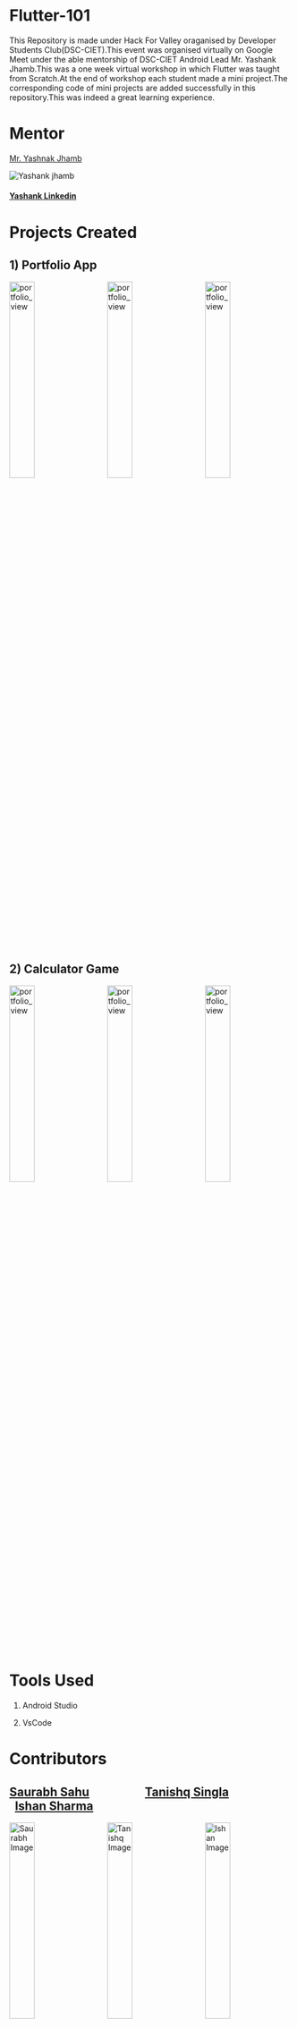 # Flutter-101

This Repository is made under Hack For Valley oraganised by Developer Students Club(DSC-CIET).This event was organised virtually on Google Meet under the able mentorship of DSC-CIET Android Lead Mr. Yashank Jhamb.This was a one week virtual workshop in which Flutter was taught from Scratch.At the end of workshop each student made a mini project.The corresponding code of mini projects are added successfully in this repository.This was indeed a great learning experience.


# Mentor

[Mr. Yashnak Jhamb](https://github.com/Yashank18)

![Yashank jhamb](https://avatars3.githubusercontent.com/u/46098062?s=400&u=3f8f41d50047cd2e1c2d512b3b130c949494b00d&v=4)

#### [Yashank Linkedin](https://www.linkedin.com/in/yashank18/)


# Projects Created

## 1) Portfolio App

<img width="30%" alt="portfolio_view" src="https://raw.githubusercontent.com/ssbeast/Flutter-101/master/sample%20images/fol1.jpg">&nbsp; &nbsp;&nbsp; &nbsp;<img width="30%" alt="portfolio_view" src="https://raw.githubusercontent.com/ssbeast/Flutter-101/master/sample%20images/fol2.jpg">&nbsp; &nbsp;&nbsp; &nbsp;<img width="30%" alt="portfolio_view" src="https://raw.githubusercontent.com/ssbeast/Flutter-101/master/sample%20images/fol3.jpg">&nbsp; &nbsp;&nbsp; &nbsp;

## 2) Calculator Game

<img width="30%" alt="portfolio_view" src="https://raw.githubusercontent.com/ssbeast/Flutter-101/master/sample%20images/cal1.jpg">&nbsp; &nbsp;&nbsp; &nbsp;<img width="30%" alt="portfolio_view" src="https://raw.githubusercontent.com/ssbeast/Flutter-101/master/sample%20images/cal2.jpg">&nbsp; &nbsp;&nbsp; &nbsp;<img width="30%" alt="portfolio_view" src="https://raw.githubusercontent.com/ssbeast/Flutter-101/master/sample%20images/cal3.jpg">&nbsp; &nbsp;&nbsp; &nbsp;

# Tools Used

1) Android Studio

2) VsCode

# Contributors 

## [Saurabh Sahu](https://github.com/ssbeast)&nbsp;&nbsp; &nbsp; &nbsp;&nbsp; &nbsp;&nbsp; &nbsp;&nbsp; &nbsp;&nbsp; &nbsp; &nbsp;[Tanishq Singla](https://github.com/TanishqSingla)&nbsp;&nbsp;&nbsp; &nbsp;&nbsp; &nbsp;&nbsp; &nbsp;&nbsp; &nbsp; &nbsp;&nbsp; &nbsp;&nbsp;[Ishan Sharma](https://github.com/ishandeveloper)

<img width="30%" alt="Saurabh Image" src="https://avatars0.githubusercontent.com/u/54120820?s=460&u=4381e919d213ec1ed82863e6107599f98e30c5ef&v=4">&nbsp; &nbsp;&nbsp; &nbsp;<img width="30%" alt="Tanishq Image" src="https://avatars0.githubusercontent.com/u/26207583?s=460&u=fef7cf46c683049624a6f90a2a635c5fcb0d8bc5&v=4">&nbsp; &nbsp;&nbsp; &nbsp;<img width="30%" alt="Ishan Image" src="https://avatars0.githubusercontent.com/u/54989142?s=460&u=6e2e083c703f39a72e1e97c0fa9837939d025d76&v=4">&nbsp; &nbsp;&nbsp; &nbsp;

## [Ayushi Sharma](https://github.com/ayushi0014)&nbsp; &nbsp;&nbsp; &nbsp;&nbsp; &nbsp;&nbsp; &nbsp;&nbsp;&nbsp; &nbsp;&nbsp; [Vivek Gugnani](https://github.com/Vivek0004)&nbsp; &nbsp; &nbsp;&nbsp; &nbsp;&nbsp; &nbsp;&nbsp; &nbsp;&nbsp;&nbsp; &nbsp;&nbsp;[Prateek Panwar](https://github.com/xPrateek)

<img width="30%" alt="Ayushi Image" src="https://avatars2.githubusercontent.com/u/58321738?s=460&u=86e51a4514aaa933341ac53a1f52487c54fa509b&v=4">&nbsp; &nbsp;&nbsp; &nbsp;<img width="30%" alt="Vivek Image" src="https://avatars2.githubusercontent.com/u/56130227?s=460&u=9ac5d7e6a5f3b5dbfc688db949fa1a3c1209988f&v=4">&nbsp; &nbsp;&nbsp; &nbsp;<img width="30%" alt="Prateek Image" src="https://avatars3.githubusercontent.com/u/50093065?s=460&u=9b5ddfde7647a8c8839d2094a9174ff3065546bc&v=4">&nbsp; &nbsp;&nbsp; &nbsp;

## [Anshuman Parmar](https://github.com/anshuman725)&nbsp; &nbsp;&nbsp; &nbsp;&nbsp; &nbsp;&nbsp; &nbsp;&nbsp;[Mayank](https://github.com/Mayank-create)&nbsp; &nbsp;&nbsp; &nbsp;&nbsp; &nbsp;&nbsp; &nbsp;&nbsp;&nbsp;&nbsp;&nbsp; &nbsp;&nbsp;&nbsp;&nbsp;&nbsp; &nbsp;&nbsp;&nbsp;&nbsp;&nbsp;&nbsp;[Charu Sachdeva](https://github.com/Charu271)

<img width="30%" alt="Anshuman Image" src="https://avatars2.githubusercontent.com/u/57260235?s=460&u=5b8b9e212a7446dad5693da84af1ad9ec4470bcb&v=4">&nbsp; &nbsp;&nbsp; &nbsp;<img width="30%" alt="Mayank Image" src="https://avatars0.githubusercontent.com/u/57790631?s=460&u=dcd42c6da5fe284d170307e5e13d2d86229bb36c&v=4">&nbsp; &nbsp;&nbsp; &nbsp;<img width="30%" alt="Charu Image" src="https://avatars0.githubusercontent.com/u/60181628?s=460&u=d1760e958bbc86a8346a17906fccacb241277eb8&v=4">&nbsp; &nbsp;&nbsp; &nbsp;

## [Daksh Dutt](https://github.com/ddutt2802) &nbsp; &nbsp;&nbsp; &nbsp;&nbsp;&nbsp; &nbsp;&nbsp;&nbsp; &nbsp;&nbsp;&nbsp;&nbsp;&nbsp; &nbsp;&nbsp;&nbsp;&nbsp;[Nikita Aggarwal](https://github.com/nikitaagg)&nbsp; &nbsp;&nbsp; &nbsp;&nbsp;&nbsp;&nbsp;&nbsp; &nbsp;&nbsp; &nbsp;&nbsp; &nbsp;&nbsp; [Harshit Virmani](https://github.com/hvirmani)

<img width="30%" alt="Daksh Image" src="https://avatars0.githubusercontent.com/u/63894982?s=400&u=fbb6a6ef7e6e7c8ce6339d7f8346dc6b1da97293&v=4">&nbsp; &nbsp;&nbsp; &nbsp;<img width="30%" alt="Nikita Image" src="https://avatars2.githubusercontent.com/u/63896536?s=460&u=94ceb5460aa5ab5ea9406ccdcf0a272673712775&v=4">&nbsp; &nbsp;&nbsp; &nbsp;<img width="30%" alt="Harshit Image" src="https://avatars1.githubusercontent.com/u/57362661?s=460&u=a93e382336c76867301e6dc21cb948b9022c0cdc&v=4">&nbsp; &nbsp;&nbsp; &nbsp;

## [Sidharth Jain](https://github.com/sidharathjain2)
<img width="30%" alt="Sidharth Image" src="https://avatars3.githubusercontent.com/u/63875151?s=460&v=4">
